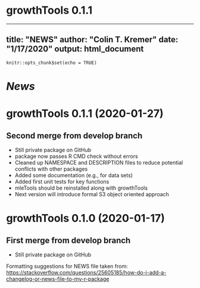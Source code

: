 # growthTools 0.1.1

---
title: "NEWS"
author: "Colin T. Kremer"
date: "1/17/2020"
output: html_document
---

```{r setup, include=FALSE}
knitr::opts_chunk$set(echo = TRUE)
```

# *News*

# growthTools 0.1.1 (2020-01-27)

## Second merge from develop branch

* Still private package on GitHub
* package now passes R CMD check without errors
* Cleaned up NAMESPACE and DESCRIPTION files to reduce potential conflicts with other packages
* Added some documentation (e.g., for data sets)
* Added first unit tests for key functions
* mleTools should be reinstalled along with growthTools
* Next version will introduce formal S3 object oriented approach

# growthTools 0.1.0 (2020-01-17)

## First merge from develop branch

* Still private package on GitHub

Formatting suggestions for NEWS file taken from: https://stackoverflow.com/questions/25605185/how-do-i-add-a-changelog-or-news-file-to-my-r-package
